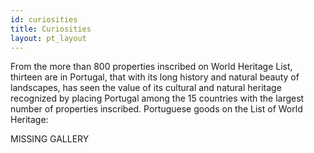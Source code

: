 ```yaml
---
id: curiosities
title: Curiosities
layout: pt_layout
---
```


From the more than 800 properties inscribed on World Heritage List, thirteen are in Portugal, that with its long history and natural beauty of landscapes, has seen the value of its cultural and natural heritage recognized by placing Portugal among the 15 countries with the largest number of properties inscribed.
Portuguese goods on the List of World Heritage:

MISSING GALLERY
